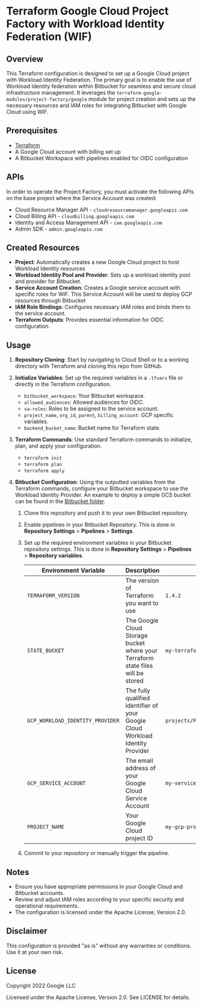 # Terraform Google Cloud Project Factory with Workload Identity Federation (WIF)

## Overview

This Terraform configuration is designed to set up a Google Cloud project with Workload Identity Federation. The primary goal is to enable the use of Workload Identity federation within Bitbucket for seamless and secure cloud infrastructure management. It leverages the `terraform-google-modules/project-factory/google` module for project creation and sets up the necessary resources and IAM roles for integrating Bitbucket with Google Cloud using WIF.

## Prerequisites

- [Terraform](https://developer.hashicorp.com/terraform/install)
- A Google Cloud account with billing set up
- A Bitbucket Workspace with pipelines enabled for OIDC configuration

## APIs

In order to operate the Project Factory, you must activate the following APIs on
the base project where the Service Account was created:

- Cloud Resource Manager API - `cloudresourcemanager.googleapis.com`
- Cloud Billing API - `cloudbilling.googleapis.com`
- Identity and Access Management API - `iam.googleapis.com`
- Admin SDK - `admin.googleapis.com`

## Created Resources

- **Project**: Automatically creates a new Google Cloud project to host Workload Identity resources
- **Workload Identity Pool and Provider**: Sets up a workload identity pool and provider for Bitbucket.
- **Service Account Creation**: Creates a Google service account with specific roles for WIF. This Service Account will be used to deploy GCP resources through Bitbucket 
- **IAM Role Bindings**: Configures necessary IAM roles and binds them to the service account.
- **Terraform Outputs**: Provides essential information for OIDC configuration.

## Usage

1. **Repository Cloning**: Start by navigating to Cloud Shell or to a working directory with Terraform and cloning this repo from GitHub.


2. **Initialize Variables**: Set up the required variables in a `.tfvars` file or directly in the Terraform configuration.
   - `bitbucket_workspace`: Your Bitbucket workspace.
   - `allowed_audiences`: Allowed audiences for OIDC.
   - `sa-roles`: Roles to be assigned to the service account.
   - `project_name`, `org_id`, `parent`, `billing_account`: GCP specific variables.
   - `backend_bucket_name`: Bucket name for Terraform state.

3. **Terraform Commands**: Use standard Terraform commands to initialize, plan, and apply your configuration.
   - `terraform init`
   - `terraform plan`
   - `terraform apply`

4. **Bitbucket Configuration**: Using the outputted variables from the Terraform commands, configure your Bitbucket workspace to use the Workload Identity Provider. An example to deploy a simple GCS bucket can be found in the [Bitbucket folder](./Bitbucket/).
    1. Clone this repository and push it to your own Bitbucket repository.
    2. Enable pipelines in your Bitbucket Repository. This is done in **Repository Settings** > **Pipelines** > **Settings**.
    3. Set up the required environment variables in your Bitbucket repository settings. This is done in **Repository Settings** > **Pipelines** > **Repository variables**.

        | Environment Variable            | Description                                                                       | Example Value                                               |
        |---------------------------------|-----------------------------------------------------------------------------------|-------------------------------------------------------------|
        | `TERRAFORM_VERSION`             | The version of Terraform you want to use                                          | `1.4.2`                                                     |
        | `STATE_BUCKET`                  | The Google Cloud Storage bucket where your Terraform state files will be stored   | `my-terraform-state-bucket`                                 |
        | `GCP_WORKLOAD_IDENTITY_PROVIDER`| The fully qualified identifier of your Google Cloud Workload Identity Provider    | `projects/PROJECT_NUMBER/locations/global/workloadIdentityPools/POOL_ID/providers/PROVIDER_ID` |
        | `GCP_SERVICE_ACCOUNT`           | The email address of your Google Cloud Service Account                            | `my-service-account@my-project.iam.gserviceaccount.com`     |
        | `PROJECT_NAME`                  | Your Google Cloud project ID                                                      | `my-gcp-project`                                            |
    4. Commit to your repository or manually trigger the pipeline.



## Notes

- Ensure you have appropriate permissions in your Google Cloud and Bitbucket accounts.
- Review and adjust IAM roles according to your specific security and operational requirements.
- The configuration is licensed under the Apache License, Version 2.0.

## Disclaimer

This configuration is provided "as is" without any warranties or conditions. Use it at your own risk.

## License

Copyright 2022 Google LLC

Licensed under the Apache License, Version 2.0. See LICENSE for details.
